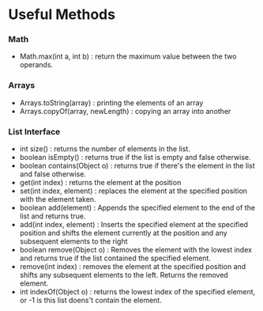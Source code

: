 # Useful Methods 

### Math
* Math.max(int a, int b) : return the maximum value between the two operands.

### Arrays
* Arrays.toString(array) : printing the elements of an array
* Arrays.copyOf(array, newLength) : copying an array into another

### List Interface
* int size() : returns the number of elements in the list.
* boolean isEmpty() : returns true if the list is empty and false otherwise.
* boolean contains(Object o) : returns true if there's the element in the list and false otherwise.
* get(int index) : returns the element at the position
* set(int index, element) : replaces the element at the specified position with the element taken.
* boolean add(element) : Appends the specified element to the end of the list and returns true.
* add(int index, element) : Inserts the specified element at the specified position and shifts the element currently at the position and any subsequent elements to the right
* boolean remove(Object o) : Removes the element with the lowest index and returns true if the list contained the specified element.
* remove(int index) : removes the element at the specified position and shifts any subsequent elements to the left. Returns the removed element.
* int indexOf(Object o) : returns the lowest index of the specified element, or -1 is this list doens't contain the element.
